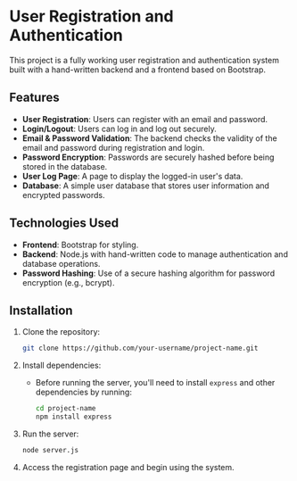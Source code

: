 # User Registration and Authentication

This project is a fully working user registration and authentication system built with a hand-written backend and a frontend based on Bootstrap.

## Features
- **User Registration**: Users can register with an email and password.
- **Login/Logout**: Users can log in and log out securely.
- **Email & Password Validation**: The backend checks the validity of the email and password during registration and login.
- **Password Encryption**: Passwords are securely hashed before being stored in the database.
- **User Log Page**: A page to display the logged-in user's data.
- **Database**: A simple user database that stores user information and encrypted passwords.

## Technologies Used
- **Frontend**: Bootstrap for styling.
- **Backend**: Node.js with hand-written code to manage authentication and database operations.
- **Password Hashing**: Use of a secure hashing algorithm for password encryption (e.g., bcrypt).

## Installation
1. Clone the repository:
   ```bash
   git clone https://github.com/your-username/project-name.git
   ```

2. Install dependencies:
   - Before running the server, you'll need to install `express` and other dependencies by running:
     ```bash
     cd project-name
     npm install express
     ```

3. Run the server:
   ```bash
   node server.js
   ```

4. Access the registration page and begin using the system.

